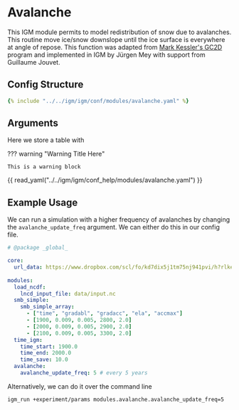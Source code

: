# Avalanche
This IGM module permits to model redistribution of snow due to avalanches.
This routine move ice/snow downslope until the ice surface is everywhere
at angle of repose. This function was adapted from 
[Mark Kessler's GC2D](https://github.com/csdms-contrib/gc2d)
program and implemented in IGM by Jürgen Mey with support from Guillaume Jouvet.

## Config Structure  
~~~yaml
{% include "../../igm/igm/conf/modules/avalanche.yaml" %}
~~~

## Arguments
Here we store a table with

??? warning "Warning Title Here"

    This is a warning block

{{ read_yaml("../../igm/igm/conf_help/modules/avalanche.yaml") }}

## Example Usage
We can run a simulation with a higher frequency of avalanches by changing the `avalanche_update_freq` argument. We can either do this in our config file.

```yaml linenums="1", title="params.yaml", hl_lines="19 20"
# @package _global_

core:
  url_data: https://www.dropbox.com/scl/fo/kd7dix5j1tm75nj941pvi/h?rlkey=q7jtmf9yn3a970cqygdwne25j&dl=0
  
modules:
  load_ncdf:
    lncd_input_file: data/input.nc
  smb_simple:
    smb_simple_array:
      - ["time", "gradabl", "gradacc", "ela", "accmax"]
      - [1900, 0.009, 0.005, 2800, 2.0]
      - [2000, 0.009, 0.005, 2900, 2.0]
      - [2100, 0.009, 0.005, 3300, 2.0]
  time_igm:
    time_start: 1900.0
    time_end: 2000.0
    time_save: 10.0
  avalanche:
	avalanche_update_freq: 5 # every 5 years
```
Alternatively, we can do it over the command line
```bash
igm_run +experiment/params modules.avalanche.avalanche_update_freq=5
```